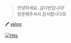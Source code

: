 > 안녕하세요. 김다빈입니다!  
> 방문해주셔서 감사합니다😊

🖊    [velog](https://velog.io/@dabin)  


[![Hits](https://hits.seeyoufarm.com/api/count/incr/badge.svg?url=https%3A%2F%2Fgithub.com%2FdabinKim-0318&count_bg=%2379C83D&title_bg=%23555555&icon=&icon_color=%23E7E7E7&title=hits&edge_flat=false)](https://hits.seeyoufarm.com)
